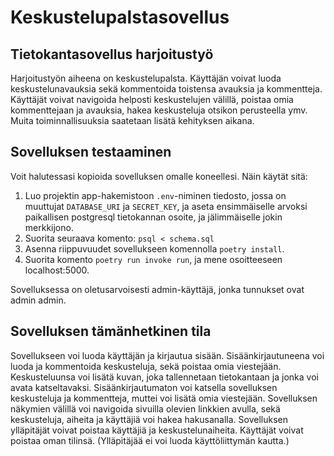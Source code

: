 # Keskustelupalstasovellus

## Tietokantasovellus harjoitustyö

Harjoitustyön aiheena on keskustelupalsta. Käyttäjän voivat luoda keskustelunavauksia sekä kommentoida toistensa avauksia ja kommentteja. Käyttäjät voivat navigoida helposti keskustelujen välillä, poistaa omia kommenttejaan ja avauksia, hakea keskusteluja otsikon perusteella ymv. Muita toiminnallisuuksia saatetaan lisätä kehityksen aikana.

## Sovelluksen testaaminen
Voit halutessasi kopioida sovelluksen omalle koneellesi. Näin käytät sitä:
1. Luo projektin app-hakemistoon `.env`-niminen tiedosto, jossa on muuttujat `DATABASE_URI` ja `SECRET_KEY`, ja aseta ensimmäiselle arvoksi paikallisen postgresql tietokannan osoite, ja jälimmäiselle jokin merkkijono.
2. Suorita seuraava komento: `psql < schema.sql`
3. Asenna riippuvuudet sovellukseen komennolla `poetry install`.
4. Suorita komento `poetry run invoke run`, ja mene osoitteeseen localhost:5000.

Sovelluksessa on oletusarvoisesti admin-käyttäjä, jonka tunnukset ovat admin admin.

## Sovelluksen tämänhetkinen tila
Sovellukseen voi luoda käyttäjän ja kirjautua sisään. Sisäänkirjautuneena voi luoda ja kommentoida keskusteluja, sekä poistaa omia viestejään. Keskusteluunsa voi lisätä kuvan, joka tallennetaan tietokantaan ja jonka voi avata katseltavaksi. Sisäänkirjautumaton voi katsella sovelluksen keskusteluja ja kommentteja, muttei voi lisätä omia viestejään. Sovelluksen näkymien välillä voi navigoida sivuilla olevien linkkien avulla, sekä keskusteluja, aiheita ja käyttäjiä voi hakea hakusanalla. Sovelluksen ylläpitäjät voivat poistaa käyttäjiä ja keskustelunaiheita. Käyttäjät voivat poistaa oman tilinsä. (Ylläpitäjää ei voi luoda käyttöliittymän kautta.)

